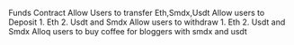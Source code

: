 Funds Contract
Allow Users to transfer Eth,Smdx,Usdt
Allow users to Deposit
    1. Eth
    2. Usdt and Smdx
Allow users to withdraw
    1. Eth
    2. Usdt and Smdx
Alloq users to buy coffee for bloggers with smdx and usdt
